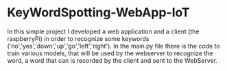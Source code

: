 # KeyWordSpotting-WebApp-IoT
In this simple project I developed a web application and a client (the raspberryPi) in order to recognize some keywords ('no','yes','down','up','go','left','right').
In the main.py file there is the code to train various models, that will be used by the webserver to recognize the word, a word that can is recorded by the client
and sent to the WebServer. 
